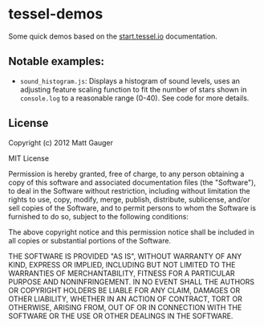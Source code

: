 # tessel-demos

Some quick demos based on the [start.tessel.io](http://start.tessel.io/) documentation.

## Notable examples:

* `sound_histogram.js`: Displays a histogram of sound levels, uses an adjusting feature scaling function to fit the number of stars shown in `console.log` to a reasonable range (0-40). See code for more details.

## License

Copyright (c) 2012 Matt Gauger

MIT License

Permission is hereby granted, free of charge, to any person obtaining a copy of this software and associated documentation files (the "Software"), to deal in the Software without restriction, including without limitation the rights to use, copy, modify, merge, publish, distribute, sublicense, and/or sell copies of the Software, and to permit persons to whom the Software is furnished to do so, subject to the following conditions:

The above copyright notice and this permission notice shall be included in all copies or substantial portions of the Software.

THE SOFTWARE IS PROVIDED "AS IS", WITHOUT WARRANTY OF ANY KIND, EXPRESS OR IMPLIED, INCLUDING BUT NOT LIMITED TO THE WARRANTIES OF MERCHANTABILITY, FITNESS FOR A PARTICULAR PURPOSE AND NONINFRINGEMENT. IN NO EVENT SHALL THE AUTHORS OR COPYRIGHT HOLDERS BE LIABLE FOR ANY CLAIM, DAMAGES OR OTHER LIABILITY, WHETHER IN AN ACTION OF CONTRACT, TORT OR OTHERWISE, ARISING FROM, OUT OF OR IN CONNECTION WITH THE SOFTWARE OR THE USE OR OTHER DEALINGS IN THE SOFTWARE.
